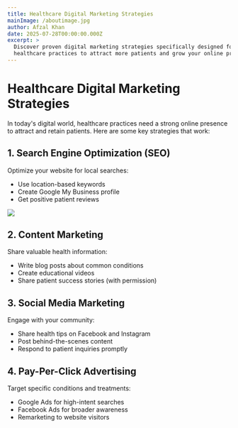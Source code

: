 ```yaml
---
title: Healthcare Digital Marketing Strategies
mainImage: /aboutimage.jpg
author: Afzal Khan
date: 2025-07-28T00:00:00.000Z
excerpt: >
  Discover proven digital marketing strategies specifically designed for
  healthcare practices to attract more patients and grow your online presence.
---
```


# Healthcare Digital Marketing Strategies

In today's digital world, healthcare practices need a strong online presence to attract and retain patients. Here are some key strategies that work:

## 1. Search Engine Optimization (SEO)

Optimize your website for local searches:

* Use location-based keywords
* Create Google My Business profile
* Get positive patient reviews

![](/Dr.BhaveshTestimonial.webp)

## 2. Content Marketing

Share valuable health information:

* Write blog posts about common conditions
* Create educational videos
* Share patient success stories (with permission)

## 3. Social Media Marketing

Engage with your community:

* Share health tips on Facebook and Instagram
* Post behind-the-scenes content
* Respond to patient inquiries promptly

## 4. Pay-Per-Click Advertising

Target specific conditions and treatments:

* Google Ads for high-intent searches
* Facebook Ads for broader awareness
* Remarketing to website visitors
